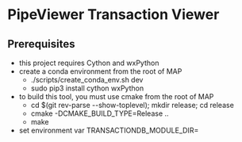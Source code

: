 # PipeViewer Transaction Viewer

## Prerequisites

- this project requires Cython and wxPython
- create a conda environment from the root of MAP
  - ./scripts/create_conda_env.sh <name> dev
  - sudo pip3 install cython wxPython
- to build this tool, you must use cmake from the root of MAP
  - cd $(git rev-parse --show-toplevel); mkdir release; cd release
  - cmake -DCMAKE_BUILD_TYPE=Release ..
  - make
- set environment var TRANSACTIONDB_MODULE_DIR=<transactiondb module dir>
